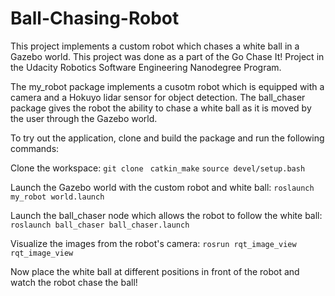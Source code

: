 # Ball-Chasing-Robot
This project implements a custom robot which chases a white ball in a Gazebo world. This project was done as a part of the Go Chase It! Project in the Udacity Robotics Software Engineering Nanodegree Program.

The my_robot package implements a cusotm robot which is equipped with a camera and a Hokuyo lidar sensor for object detection.
The ball_chaser package gives the robot the ability to chase a white ball as it is moved by the user through the Gazebo world. 

To try out the application, clone and build the package and run the following commands:

Clone the workspace:
`git clone `
`catkin_make`
`source devel/setup.bash`

Launch the Gazebo world with the custom robot and white ball:
`roslaunch my_robot world.launch`

Launch the ball_chaser node which allows the robot to follow the white ball:
`roslaunch ball_chaser ball_chaser.launch`

Visualize the images from the robot's camera:
`rosrun rqt_image_view rqt_image_view`

Now place the white ball at different positions in front of the robot and watch the robot chase the ball!
